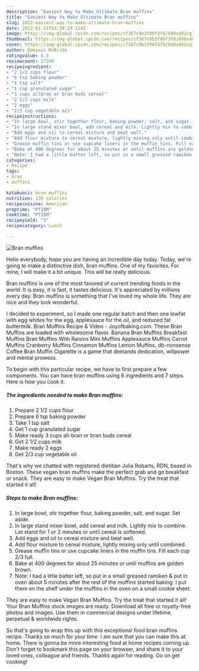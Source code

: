 ```yaml
---
description: "Easiest Way to Make Ultimate Bran muffins"
title: "Easiest Way to Make Ultimate Bran muffins"
slug: 1022-easiest-way-to-make-ultimate-bran-muffins
date: 2022-01-21T03:39:29.114Z
image: https://img-global.cpcdn.com/recipes/cf367c9b3f06f3f8/680x482cq70/bran-muffins-recipe-main-photo.jpg
thumbnail: https://img-global.cpcdn.com/recipes/cf367c9b3f06f3f8/680x482cq70/bran-muffins-recipe-main-photo.jpg
cover: https://img-global.cpcdn.com/recipes/cf367c9b3f06f3f8/680x482cq70/bran-muffins-recipe-main-photo.jpg
author: Dominic McBride
ratingvalue: 4.3
reviewcount: 27240
recipeingredient:
- "2 1/2 cups flour"
- "6 tsp baking powder"
- "1 tsp salt"
- "1 cup granulated sugar"
- "3 cups allbran or bran buds cereal"
- "2 1/2 cups milk"
- "2 eggs"
- "2/3 cup vegetable oil"
recipeinstructions:
- "In large bowl, stir together flour, baking powder, salt, and sugar. Set aside."
- "In large stand mixer bowl, add cereal and milk. Lightly mix to combine. Let stand for 1 or 2 minutes or until cereal is softened."
- "Add eggs and oil to cereal mixture and beat well."
- "Add flour mixture to cereal mixture, lightly mixing only until combined."
- "Grease muffin tins or use cupcake liners in the muffin tins. Fill each cup 2/3 full."
- "Bake at 400 degrees for about 25 minutes or until muffins are golden brown."
- "Note: I had a little batter left, so put in a small greased ramiken &amp; put in oven about 5 minutes after the rest of the muffins started baking. I put them on the shelf under the muffins in the oven on a small cookie sheet."
categories:
- Recipe
tags:
- bran
- muffins

katakunci: bran muffins 
nutrition: 139 calories
recipecuisine: American
preptime: "PT18M"
cooktime: "PT35M"
recipeyield: "3"
recipecategory: Lunch

---
```



![Bran muffins](https://img-global.cpcdn.com/recipes/cf367c9b3f06f3f8/680x482cq70/bran-muffins-recipe-main-photo.jpg)

Hello everybody, hope you are having an incredible day today. Today, we're going to make a distinctive dish, bran muffins. One of my favorites. For mine, I will make it a bit unique. This will be really delicious.

Bran muffins is one of the most favored of current trending foods in the world. It is easy, it is fast, it tastes delicious. It's appreciated by millions every day. Bran muffins is something that I've loved my whole life. They are nice and they look wonderful.

I decided to experiment, so I made one regular batch and then one lowfat with egg whites for the egg, applesauce for the oil, and reduced fat buttermilk. Bran Muffins Recipe &amp; Video - Joyofbaking.com. These Bran Muffins are loaded with wholesome flavor. Banana Bran Muffins Breakfast Muffins Bran Muffins With Raisins Mini Muffins Applesauce Muffins Carrot Muffins Cranberry Muffins Cinnamon Muffins Lemon Muffins. db-nonsense Coffee Bran Muffin Cigarette is a game that demands dedication, willpower and mental prowess.


To begin with this particular recipe, we have to first prepare a few components. You can have bran muffins using 8 ingredients and 7 steps. Here is how you cook it.

<!--inarticleads1-->

##### The ingredients needed to make Bran muffins:

1. Prepare 2 1/2 cups flour
1. Prepare 6 tsp baking powder
1. Take 1 tsp salt
1. Get 1 cup granulated sugar
1. Make ready 3 cups all-bran or bran buds cereal
1. Get 2 1/2 cups milk
1. Make ready 2 eggs
1. Get 2/3 cup vegetable oil


That&#39;s why we chatted with registered dietitian Julia Robarts, RDN, based in Boston. These vegan bran muffins make the perfect grab and go breakfast or snack. They are easy to make Vegan Bran Muffins. Try the treat that started it all! 

<!--inarticleads2-->

##### Steps to make Bran muffins:

1. In large bowl, stir together flour, baking powder, salt, and sugar. Set aside.
1. In large stand mixer bowl, add cereal and milk. Lightly mix to combine. Let stand for 1 or 2 minutes or until cereal is softened.
1. Add eggs and oil to cereal mixture and beat well.
1. Add flour mixture to cereal mixture, lightly mixing only until combined.
1. Grease muffin tins or use cupcake liners in the muffin tins. Fill each cup 2/3 full.
1. Bake at 400 degrees for about 25 minutes or until muffins are golden brown.
1. Note: I had a little batter left, so put in a small greased ramiken &amp; put in oven about 5 minutes after the rest of the muffins started baking. I put them on the shelf under the muffins in the oven on a small cookie sheet.


They are easy to make Vegan Bran Muffins. Try the treat that started it all! Your Bran Muffins stock images are ready. Download all free or royalty-free photos and images. Use them in commercial designs under lifetime, perpetual &amp; worldwide rights. 

So that's going to wrap this up with this exceptional food bran muffins recipe. Thanks so much for your time. I am sure that you can make this at home. There is gonna be more interesting food at home recipes coming up. Don't forget to bookmark this page on your browser, and share it to your loved ones, colleague and friends. Thanks again for reading. Go on get cooking!
